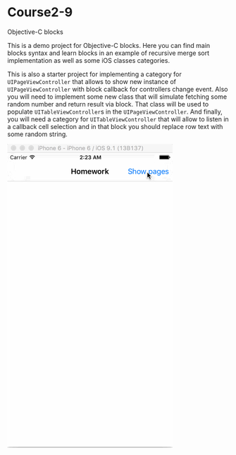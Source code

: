 # Course2-9
Objective-C blocks

This is a demo project for Objective-C blocks. Here you can find main blocks syntax and learn blocks in an example 
of recursive merge sort implementation as well as some iOS classes categories.

This is also a starter project for implementing a category for `UIPageViewController` that allows to show new
instance of `UIPageViewController` with block callback for controllers change event. Also you will need to
implement some new class that will simulate fetching some random number and return result via block. That class
will be used to populate `UITableViewController`s in the `UIPageViewController`. And finally, you will need a 
category for `UITableViewController` that will allow to listen in a callback cell selection and in that block you
should replace row text with some random string.

![demo](https://raw.githubusercontent.com/Azat92/Course2-9/master/blocks.gif)
